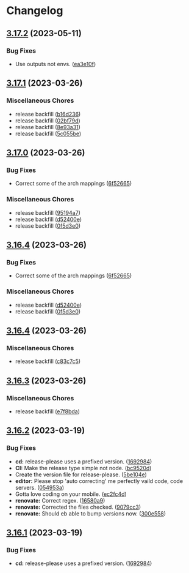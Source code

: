 # Changelog

## [3.17.2](https://github.com/oci-base/alpine/compare/v3.17.1...v3.17.2) (2023-05-11)


### Bug Fixes

* Use outputs not envs. ([ea3e10f](https://github.com/oci-base/alpine/commit/ea3e10f2c5c129e1439725018843ec64c2d16924))

## [3.17.1](https://github.com/oci-base/alpine/compare/v3.17.0...v3.17.1) (2023-03-26)


### Miscellaneous Chores

* release backfill ([b16d236](https://github.com/oci-base/alpine/commit/b16d23619ce781a7a4c2a53614dc5a4b15ef44fd))
* release backfill ([02bf79d](https://github.com/oci-base/alpine/commit/02bf79d758abdfb50c2964ad190afddc6c55a0b4))
* release backfill ([8e93a31](https://github.com/oci-base/alpine/commit/8e93a31f57b81bd6c8ecb740f28e1f43fb8fca5f))
* release backfill ([5c055be](https://github.com/oci-base/alpine/commit/5c055be836b2d8123d732070ace0cf93bac77800))

## [3.17.0](https://github.com/oci-base/alpine/compare/v3.16.4...v3.17.0) (2023-03-26)


### Bug Fixes

* Correct some of the arch mappings ([6f52665](https://github.com/oci-base/alpine/commit/6f526656551db53ee667fd0de3192a9ecec02b6f))


### Miscellaneous Chores

* release backfill ([95194a7](https://github.com/oci-base/alpine/commit/95194a7ee8e0f1e059b4a7378b27b87a2a0024ff))
* release backfill ([d52400e](https://github.com/oci-base/alpine/commit/d52400eadbfcbca67a88e0e8341020e09e5d6850))
* release backfill ([0f5d3e0](https://github.com/oci-base/alpine/commit/0f5d3e04297a0de078cddbf8a71831200c67e91d))

## [3.16.4](https://github.com/oci-base/alpine/compare/v3.16.4...v3.16.4) (2023-03-26)


### Bug Fixes

* Correct some of the arch mappings ([6f52665](https://github.com/oci-base/alpine/commit/6f526656551db53ee667fd0de3192a9ecec02b6f))


### Miscellaneous Chores

* release backfill ([d52400e](https://github.com/oci-base/alpine/commit/d52400eadbfcbca67a88e0e8341020e09e5d6850))
* release backfill ([0f5d3e0](https://github.com/oci-base/alpine/commit/0f5d3e04297a0de078cddbf8a71831200c67e91d))

## [3.16.4](https://github.com/oci-base/alpine/compare/v3.16.3...v3.16.4) (2023-03-26)


### Miscellaneous Chores

* release backfill ([c83c7c5](https://github.com/oci-base/alpine/commit/c83c7c56618a8e81d9b00d6b16ad775baa506f7b))

## [3.16.3](https://github.com/oci-base/alpine/compare/v3.16.2...v3.16.3) (2023-03-26)


### Miscellaneous Chores

* release backfill ([e7f8bda](https://github.com/oci-base/alpine/commit/e7f8bda3e5b08da7ff1fd7919bd416d6c6e7159d))

## [3.16.2](https://github.com/oci-base/alpine/compare/v3.16.1...v3.16.2) (2023-03-19)


### Bug Fixes

* **cd:** release-please uses a prefixed version. ([1692984](https://github.com/oci-base/alpine/commit/1692984954cebc4332b210a1974044ec8b745367))
* **CI:** Make the release type simple not node. ([bc9520d](https://github.com/oci-base/alpine/commit/bc9520d8d384d32cee10fa8fe442d5196a73e167))
* Create the version file for release-please. ([5be104e](https://github.com/oci-base/alpine/commit/5be104ed2f4fd456678282353197696eec49c925))
* **editor:** Please stop 'auto correcting' me perfectly vaild code, code servers. ([054953a](https://github.com/oci-base/alpine/commit/054953ae90ae70b34802a56ca09e6d7d42608e4f))
* Gotta love coding on your mobile. ([ec2fc4d](https://github.com/oci-base/alpine/commit/ec2fc4d80870fb8b686cee614f5a1b6e1345da87))
* **renovate:** Correct regex. ([16580a9](https://github.com/oci-base/alpine/commit/16580a91b14935fdf8650b2c12b62dc4c101f854))
* **renovate:** Corrected the files checked. ([9079cc3](https://github.com/oci-base/alpine/commit/9079cc38ed715b74164b358ea8a060ba5788279b))
* **renovate:** Should eb able to bump versions now. ([300e558](https://github.com/oci-base/alpine/commit/300e5581269a8627bef7ac9fc1e03b9f8a921d04))

## [3.16.1](https://github.com/oci-base/alpine/compare/v3.16.0...v3.16.1) (2023-03-19)


### Bug Fixes

* **cd:** release-please uses a prefixed version. ([1692984](https://github.com/oci-base/alpine/commit/1692984954cebc4332b210a1974044ec8b745367))
